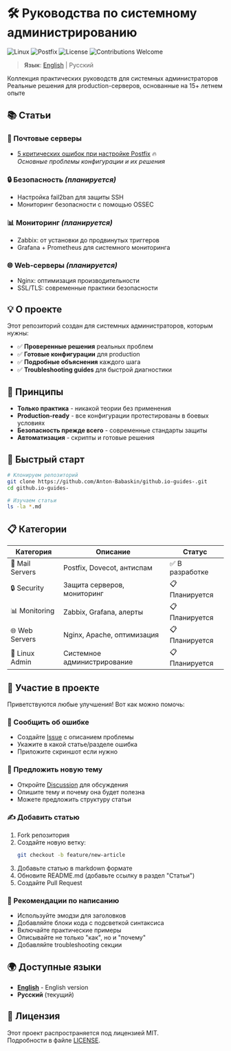 # 🛠️ Руководства по системному администрированию

![Linux](https://img.shields.io/badge/Linux-FCC624?style=for-the-badge&logo=linux&logoColor=black) ![Postfix](https://img.shields.io/badge/Postfix-Mail%20Server-blue?style=for-the-badge&logo=mail.ru) ![License](https://img.shields.io/badge/License-MIT-green?style=for-the-badge) ![Contributions Welcome](https://img.shields.io/badge/Contributions-Welcome-brightgreen?style=for-the-badge)

> **Язык**: [English](README.md) | Русский

Коллекция практических руководств для системных администраторов  
Реальные решения для production-серверов, основанные на 15+ летнем опыте

## 📚 Статьи

### 📧 Почтовые серверы
- [5 критических ошибок при настройке Postfix](postfix-critical-mistakes.md) 🔥  
  *Основные проблемы конфигурации и их решения*

### 🔒 Безопасность *(планируется)*
- Настройка fail2ban для защиты SSH
- Мониторинг безопасности с помощью OSSEC

### 📊 Мониторинг *(планируется)*  
- Zabbix: от установки до продвинутых триггеров
- Grafana + Prometheus для системного мониторинга

### 🌐 Web-серверы *(планируется)*
- Nginx: оптимизация производительности
- SSL/TLS: современные практики безопасности

## 💡 О проекте

Этот репозиторий создан для системных администраторов, которым нужны:

- ✅ **Проверенные решения** реальных проблем
- ✅ **Готовые конфигурации** для production
- ✅ **Подробные объяснения** каждого шага
- ✅ **Troubleshooting guides** для быстрой диагностики

## 🎯 Принципы

- **Только практика** - никакой теории без применения
- **Production-ready** - все конфигурации протестированы в боевых условиях
- **Безопасность прежде всего** - современные стандарты защиты
- **Автоматизация** - скрипты и готовые решения

## 🚀 Быстрый старт

```bash
# Клонируем репозиторий
git clone https://github.com/Anton-Babaskin/github.io-guides-.git
cd github.io-guides-

# Изучаем статьи
ls -la *.md
```

## 📋 Категории

| Категория | Описание | Статус |
|-----------|----------|--------|
| 📧 Mail Servers | Postfix, Dovecot, антиспам | ✅ В разработке |
| 🔒 Security | Защита серверов, мониторинг | 📋 Планируется |
| 📊 Monitoring | Zabbix, Grafana, алерты | 📋 Планируется |
| 🌐 Web Servers | Nginx, Apache, оптимизация | 📋 Планируется |
| 🐧 Linux Admin | Системное администрирование | 📋 Планируется |

## 🤝 Участие в проекте

Приветствуются любые улучшения! Вот как можно помочь:

### 🐛 Сообщить об ошибке
- Создайте [Issue](https://github.com/Anton-Babaskin/github.io-guides-/issues/new) с описанием проблемы
- Укажите в какой статье/разделе ошибка
- Приложите скриншот если нужно

### 💬 Предложить новую тему  
- Откройте [Discussion](https://github.com/Anton-Babaskin/github.io-guides-/discussions) для обсуждения
- Опишите тему и почему она будет полезна
- Можете предложить структуру статьи

### ✍️ Добавить статью
1. Fork репозитория
2. Создайте новую ветку:
   ```bash
   git checkout -b feature/new-article
   ```
3. Добавьте статью в markdown формате
4. Обновите README.md (добавьте ссылку в раздел "Статьи")
5. Создайте Pull Request

### 📝 Рекомендации по написанию
- Используйте эмодзи для заголовков
- Добавляйте блоки кода с подсветкой синтаксиса
- Включайте практические примеры
- Описывайте не только "как", но и "почему"
- Добавляйте troubleshooting секции

## 🌍 Доступные языки

- [**English**](README.md) - English version
- **Русский** (текущий)

## 📄 Лицензия

Этот проект распространяется под лицензией MIT.  
Подробности в файле [LICENSE](LICENSE).
